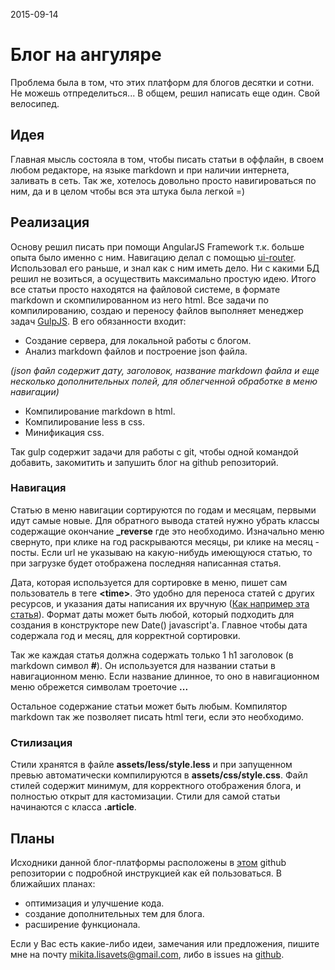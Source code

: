 <time>2015-09-14</time>
# Блог на ангуляре

Проблема была в том, что этих платформ для блогов десятки и сотни. Не можешь отпределиться... В общем, решил написать еще один. Свой велосипед.

## Идея

Главная мысль состояла в том, чтобы писать статьи в оффлайн, в своем любом редакторе, на языке markdown и при наличии интернета, заливать в сеть. Так же, хотелось довольно просто навигироваться по ним, да и в целом чтобы вся эта штука была легкой =)

## Реализация

Основу решил писать при помощи AngularJS Framework т.к. больше опыта было именно с ним. Навигацию делал с помощью [ui-router](https://github.com/angular-ui/ui-router). Использовал его раньше, и знал как с ним иметь дело.
Ни с какими БД решил не возиться, а осуществить максимально простую идею. Итого все статьи просто находятся на файловой системе, в формате markdown и скомпилированном из него html. 
Все задачи по компилированию, создаю и переносу файлов выполняет менеджер задач [GulpJS](http://gulpjs.com/).
В его обязанности входит:

- Создание сервера, для локальной работы с блогом.
- Анализ markdown файлов и построение json файла.

*(json файл содержит дату, заголовок, название markdown файла и еще несколько дополнительных полей, для облегченной обработке в меню навигации)*

- Компилирование markdown в html.
- Компилирование less в css.
- Минификация css.

Так gulp содержит задачи для работы с git, чтобы одной командой добавить, закомитить и запушить блог на github репозиторий.

### Навигация

Статью в меню навигации сортируются по годам и месяцам, первыми идут самые новые. Для обратного вывода статей нужно убрать классы содержащие окончание **_reverse** где это необходимо. Изначально меню свернуто, при клике на год раскрываются месяцы, ри клике на месяц - посты.
Если url не указываю на какую-нибудь имеющуюся статью, то при загрузке будет отображена последняя написанная статья.

Дата, которая используется для сортировке в меню, пишет сам пользователь в теге **\<time\>**. Это удобно для переноса статей с других ресурсов, и указания даты написания их вручную ([Как например эта статья](http://feelenergycb.github.io/blog/#/css3-pseudoclasses)). Формат даты может быть любой, который подходить для создания в конструкторе new Date() javascript'a. Главное чтобы дата содержала год и месяц, для корректной сортировки.

Так же каждая статья должна содержать только 1 h1 заголовок (в markdown символ **\#**). Он используется для названии статьи в навигационном меню. Если название длинное, то оно в навигационном меню обрежется символам троеточие **...**

Остальное содержание статьи может быть любым. Компилятор markdown так же позволяет писать html теги, если это необходимо.

### Стилизация

Стили хранятся в файле **assets/less/style.less** и при запущенном превью автоматически компилируются в **assets/css/style.css**. Файл стилей содержит минимум, для корректного отображения блога, и полностью открыт для кастомизации. Стили для самой статьи начинаются с класса **.article**.

## Планы

Исходники данной блог-платформы расположены в [этом](https://github.com/FeelEnergyCB/blogEngine) github репозитории с подробной инструкцией как ей пользоваться.
В ближайших планах:

- оптимизация и улучшение кода.
- создание дополнительных тем для блога.
- расширение функционала.

Если у Вас есть какие-либо идеи, замечания или предложения, пишите мне на почту [mikita.lisavets@gmail.com](mailto:mikita.lisavets@gmail.com), либо в issues на [github](https://github.com/FeelEnergyCB/blogEngine/issues).
